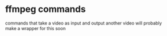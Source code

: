 # ffmpeg commands

commands that take a video as input and output another video
will probably make a wrapper for this soon
